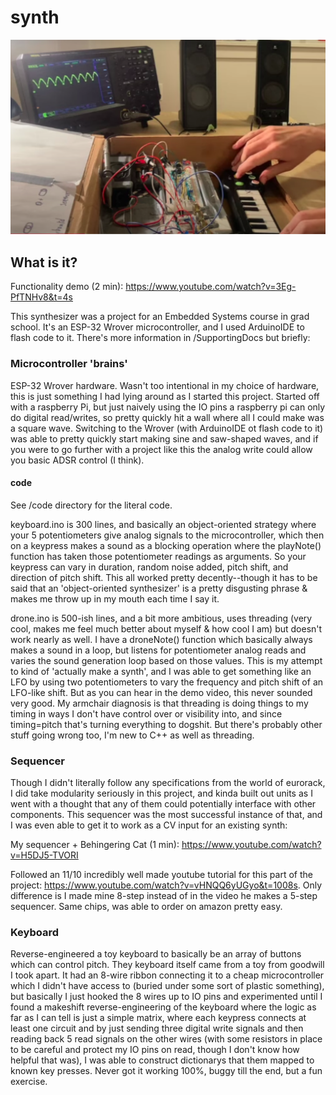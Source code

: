 # synth

![Synth Device](synth.png)

## What is it? 

Functionality demo (2 min):
https://www.youtube.com/watch?v=3Eg-PfTNHv8&t=4s

This synthesizer was a project for an Embedded Systems course in grad school. It's an ESP-32 Wrover microcontroller, and I used ArduinoIDE to flash code to it. There's more information in /SupportingDocs but briefly:


### Microcontroller 'brains'

ESP-32 Wrover hardware. Wasn't too intentional in my choice of hardware, this is just something I had lying around as I started this project. Started off with a raspberry Pi, but just naively using the IO pins a raspberry pi can only do digital read/writes, so pretty quickly hit a wall where all I could make was a square wave. Switching to the Wrover (with ArduinoIDE ot flash code to it) was able to pretty quickly start making sine and saw-shaped waves, and if you were to go further with a project like this the analog write could allow you basic ADSR control (I think).


#### code

See /code directory for the literal code. 

keyboard.ino is 300 lines, and basically an object-oriented strategy where your 5 potentiometers give analog signals to the microcontroller, which then on a keypress makes a sound as a blocking operation where the playNote() function has taken those potentiometer readings as arguments. So your keypress can vary in duration, random noise added, pitch shift, and direction of pitch shift. This all worked pretty decently--though it has to be said that an 'object-oriented synthesizer' is a pretty disgusting phrase & makes me throw up in my mouth each time I say it. 

drone.ino is 500-ish lines, and a bit more ambitious, uses threading (very cool, makes me feel much better about myself & how cool I am) but doesn't work nearly as well. I have a droneNote() function which basically always makes a sound in a loop, but listens for potentiometer analog reads and varies the sound generation loop based on those values. This is my attempt to kind of 'actually make a synth', and I was able to get something like an LFO by using two potentiometers to vary the frequency and pitch shift of an LFO-like shift. But as you can hear in the demo video, this never sounded very good. My armchair diagnosis is that threading is doing things to my timing in ways I don't have control over or visibility into, and since timing=pitch that's turning everything to dogshit. But there's probably other stuff going wrong too, I'm new to C++ as well as threading. 


### Sequencer

Though I didn't literally follow any specifications from the world of eurorack, I did take modularity seriously in this project, and kinda built out units as I went with a thought that any of them could potentially interface with other components. This sequencer was the most successful instance of that, and I was even able to get it to work as a CV input for an existing synth:

My sequencer + Behingering Cat (1 min):
https://www.youtube.com/watch?v=H5DJ5-TVORI


Followed an 11/10 incredibly well made youtube tutorial for this part of the project: https://www.youtube.com/watch?v=vHNQQ6yUGyo&t=1008s. Only difference is I made mine 8-step instead of in the video he makes a 5-step sequencer. Same chips, was able to order on amazon pretty easy. 

### Keyboard

Reverse-engineered a toy keyboard to basically be an array of buttons which can control pitch. They keyboard itself came from a toy from goodwill I took apart. It had an 8-wire ribbon connecting it to a cheap microcontroller which I didn't have access to (buried under some sort of plastic something), but basically I just hooked the 8 wires up to IO pins and experimented until I found a makeshift reverse-engineering of the keyboard where the logic as far as I can tell is just a simple matrix, where each keypress connects at least one circuit and by just sending three digital write signals and then reading back 5 read signals on the other wires (with some resistors in place to be careful and protect my IO pins on read, though I don't know how helpful that was), I was able to construct dictionarys that them mapped to known key presses. Never got it working 100%, buggy till the end, but a fun exercise. 
